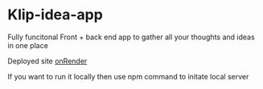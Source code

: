 # Klip-idea-app
Fully funcitonal Front + back end app to gather all your thoughts and ideas in one place

Deployed site [onRender](https://klip-idea-app.onrender.com/)

If you want to run it locally then use npm command to initate local server

